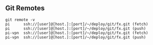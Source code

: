 ## Git Remotes
    git remote -v
    pi      ssh://[user]@[host.]:[port]/~/deploy/git/fx.git (fetch)
    pi      ssh://[user]@[host.]:[port]/~/deploy/git/fx.git (push)
    pi-vpn  ssh://[user]@[host.]:[port]/~/deploy/git/fx.git (fetch)
    pi-vpn  ssh://[user]@[host.]:[port]/~/deploy/git/fx.git (push)

